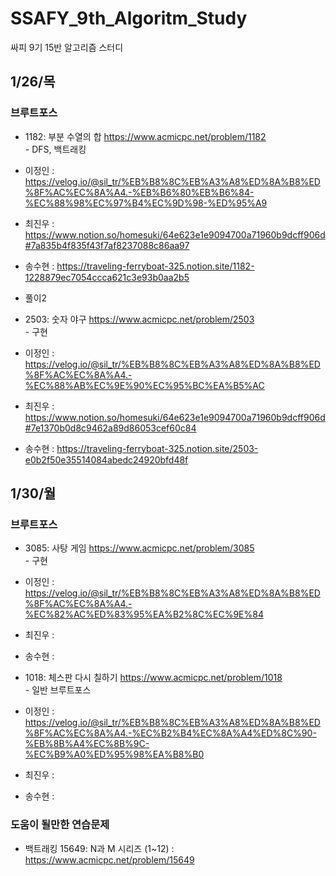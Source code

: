 # SSAFY_9th_Algoritm_Study
싸피 9기 15반 알고리즘 스터디

## 1/26/목
### 브루트포스
- 1182: 부분 수열의 합 https://www.acmicpc.net/problem/1182 <br> - DFS, 백트래킹
- 이정인 : https://velog.io/@sil_tr/%EB%B8%8C%EB%A3%A8%ED%8A%B8%ED%8F%AC%EC%8A%A4.-%EB%B6%80%EB%B6%84-%EC%88%98%EC%97%B4%EC%9D%98-%ED%95%A9
- 최진우 : https://www.notion.so/homesuki/64e623e1e9094700a71960b9dcff906d#7a835b4f835f43f7af8237088c86aa97
- 송수현 : https://traveling-ferryboat-325.notion.site/1182-1228879ec7054ccca621c3e93b0aa2b5
- 풀이2<br>

- 2503: 숫자 야구 https://www.acmicpc.net/problem/2503 <br> - 구현
- 이정인 : https://velog.io/@sil_tr/%EB%B8%8C%EB%A3%A8%ED%8A%B8%ED%8F%AC%EC%8A%A4.-%EC%88%AB%EC%9E%90%EC%95%BC%EA%B5%AC
- 최진우 : https://www.notion.so/homesuki/64e623e1e9094700a71960b9dcff906d#7e1370b0d8c9462a89d86053cef60c84
- 송수현 : https://traveling-ferryboat-325.notion.site/2503-e0b2f50e35514084abedc24920bfd48f

## 1/30/월
### 브루트포스
- 3085: 사탕 게임 https://www.acmicpc.net/problem/3085 <br> - 구현
- 이정인 : https://velog.io/@sil_tr/%EB%B8%8C%EB%A3%A8%ED%8A%B8%ED%8F%AC%EC%8A%A4.-%EC%82%AC%ED%83%95%EA%B2%8C%EC%9E%84
- 최진우 : 
- 송수현 : 

- 1018: 체스판 다시 칠하기 https://www.acmicpc.net/problem/1018 <br> - 일반 브루트포스
- 이정인 : https://velog.io/@sil_tr/%EB%B8%8C%EB%A3%A8%ED%8A%B8%ED%8F%AC%EC%8A%A4.-%EC%B2%B4%EC%8A%A4%ED%8C%90-%EB%8B%A4%EC%8B%9C-%EC%B9%A0%ED%95%98%EA%B8%B0
- 최진우 : 
- 송수현 : 

### 도움이 될만한 연습문제
- 백트래킹
15649: N과 M 시리즈 (1~12) : https://www.acmicpc.net/problem/15649


